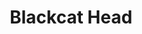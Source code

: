 ---
title: Blackcat Head
category: paintings
series: today's words
year: 2019
image: blackcat.jpg
size: 
materials: acrylic on canvas
---